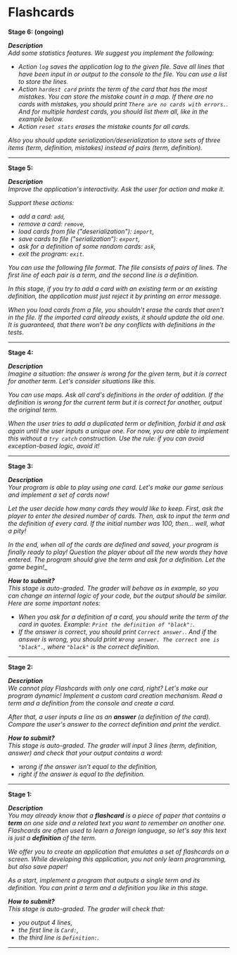 # Flashcards

**Stage 6: (ongoing)**

_**Description**<br>
Add some statistics features. We suggest you implement the following:_

* _Action `log` saves the application log to the given file. Save all lines that have been input in or output to the console to the file. You can use a list to store the lines._
* _Action `hardest card` prints the term of the card that has the most mistakes. You can store the mistake count in a map. If there are no cards with mistakes, you should print `There are no cards with errors.`. And for multiple hardest cards, you should list them all, like in the example below._
* _Action `reset stats` erases the mistake counts for all cards._

_Also you should update serialization/deserialization to store sets of three items (term, definition, mistakes) instead of pairs (term, definition)._
***
**Stage 5:**

_**Description**<br>
Improve the application's interactivity. Ask the user for action and make it._

_Support these actions:<br>_
* _add a card: `add`,_
* _remove a card: `remove`,_
* _load cards from file ("deserialization"): `import`,_
* _save cards to file ("serialization"): `export`,_
* _ask for a definition of some random cards: `ask`,_
* _exit the program: `exit`._

_You can use the following file format. The file consists of pairs of lines. The first line of each pair is a term, and the second line is a definition._

_In this stage, if you try to add a card with an existing term or an existing definition, the application must just reject it by printing an error message._

_When you load cards from a file, you shouldn't erase the cards that aren't in the file. If the imported card already exists, it should update the old one. It is guaranteed, that there won't be any conflicts with definitions in the tests._
***
**Stage 4:**

_**Description**<br>
Imagine a situation: the answer is wrong for the given term, but it is correct for another term. Let's consider situations like this._

_You can use maps. Ask all card's definitions in the order of addition. If the definition is wrong for the current term but it is correct for another, output the original term._

_When the user tries to add a duplicated term or definition, forbid it and ask again until the user inputs a unique one. For now, you are able to implement this without a `try catch` construction. Use the rule: if you can avoid exception-based logic, avoid it!_
***
**Stage 3:**

_**Description**<br>
Your program is able to play using one card. Let's make our game serious and implement a set of cards now!_

_Let the user decide how many cards they would like to keep. First, ask the player to enter the desired number of cards. Then, ask to input the term and the definition of every card. If the initial number was 100, then... well, what a pity!_

_In the end, when all of the cards are defined and saved, your program is finally ready to play! Question the player about all the new words they have entered. The program should give the term and ask for a definition. Let the game begin!__

_**How to submit?**<br>
This stage is auto-graded. The grader will behave as in example, so you can change an internal logic of your code, but the output should be similar. Here are some important notes:<br>_

* _When you ask for a definition of a card, you should write the term of the card in quotes. Example: `Print the definition of "black":`._
* _If the answer is correct, you should print `Correct answer.`. And if the answer is wrong, you should print `Wrong answer. The correct one is "black".`, where `"black"` is the correct definition._
***
**Stage 2:**

_**Description**<br>
We cannot play Flashcards with only one card, right? Let's make our program dynamic! Implement a custom card creation mechanism. Read a term and a definition from the console and create a card._

_After that, a user inputs a line as an **answer** (a definition of the card). Compare the user's answer to the correct definition and print the verdict._

_**How to submit?**<br>
This stage is auto-graded. The grader will input 3 lines (term, definition, answer) and check that your output contains a word:<br>_
* _wrong if the answer isn't equal to the definition,_
* _right if the answer is equal to the definition._

***
**Stage 1:**

_**Description**<br>
You may already know that a **flashcard** is a piece of paper that contains a **term** on one side and a related text you want to remember on another one. Flashcards are often used to learn a foreign language, so let's say this text is just a **definition** of the term._

_We offer you to create an application that emulates a set of flashcards on a screen. While developing this application, you not only learn programming, but also save paper!_

_As a start, implement a program that outputs a single term and its definition. You can print a term and a definition you like in this stage._

_**How to submit?**<br>
This stage is auto-graded. The grader will check that:<br>_
* _you output 4 lines,_
* _the first line is `Card:`,_
* _the third line is `Definition:`._

***
